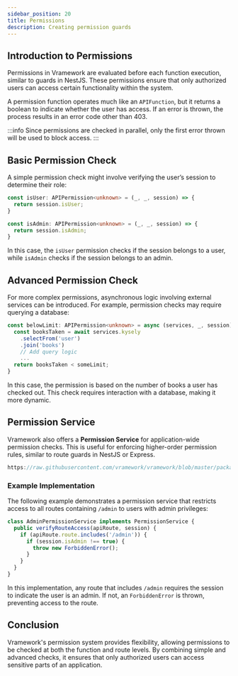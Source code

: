 ```yaml
---
sidebar_position: 20
title: Permissions
description: Creating permission guards
---
```


## Introduction to Permissions

Permissions in Vramework are evaluated before each function execution, similar to guards in NestJS. These permissions ensure that only authorized users can access certain functionality within the system.

A permission function operates much like an `APIFunction`, but it returns a boolean to indicate whether the user has access. If an error is thrown, the process results in an error code other than 403. 

:::info
Since permissions are checked in parallel, only the first error thrown will be used to block access.
:::

## Basic Permission Check

A simple permission check might involve verifying the user’s session to determine their role:

```typescript
const isUser: APIPermission<unknown> = (_, _, session) => {
  return session.isUser;
}

const isAdmin: APIPermission<unknown> = (_, _, session) => {
  return session.isAdmin;
}
```

In this case, the `isUser` permission checks if the session belongs to a user, while `isAdmin` checks if the session belongs to an admin.

## Advanced Permission Check

For more complex permissions, asynchronous logic involving external services can be introduced. For example, permission checks may require querying a database:

```typescript
const belowLimit: APIPermission<unknown> = async (services, _, session) => {
  const booksTaken = await services.kysely
    .selectFrom('user')
    .join('books')
    // Add query logic
    ...
  return booksTaken < someLimit;
}
```

In this case, the permission is based on the number of books a user has checked out. This check requires interaction with a database, making it more dynamic.

## Permission Service

Vramework also offers a **Permission Service** for application-wide permission checks. This is useful for enforcing higher-order permission rules, similar to route guards in NestJS or Express.

```typescript reference title="Session Service Interface"
https://raw.githubusercontent.com/vramework/vramework/blob/master/packages/core/src/services/permission-service.ts
```

### Example Implementation

The following example demonstrates a permission service that restricts access to all routes containing `/admin` to users with admin privileges:

```typescript
class AdminPermissionService implements PermissionService {
  public verifyRouteAccess(apiRoute, session) {
    if (apiRoute.route.includes('/admin')) {
      if (session.isAdmin !== true) {
        throw new ForbiddenError();
      }
    }
  }
}
```

In this implementation, any route that includes `/admin` requires the session to indicate the user is an admin. If not, an `ForbiddenError` is thrown, preventing access to the route.

## Conclusion

Vramework's permission system provides flexibility, allowing permissions to be checked at both the function and route levels. By combining simple and advanced checks, it ensures that only authorized users can access sensitive parts of an application.